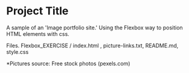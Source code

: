 # Project Title

A sample of an 'Image portfolio site.'
Using the Flexbox way to position HTML elements with css.

Files.
Flexbox_EXERCISE / index.html , picture-links.txt, README.md, style.css

*Pictures source: Free stock photos (pexels.com)